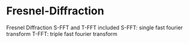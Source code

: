 # Fresnel-Diffraction
Fresnel Diffraction S-FFT and T-FFT included
S-FFT: single fast fourier transform
T-FFT: triple fast fourier transform
